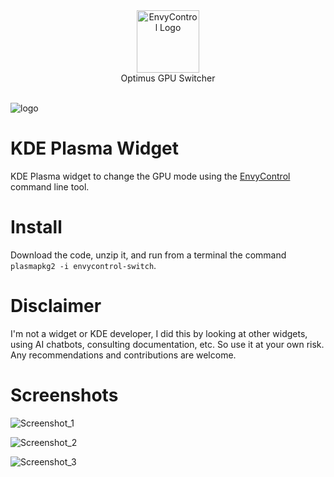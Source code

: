 <div align="center">
<picture>
  <source media="(prefers-color-scheme: dark)" srcset="https://github.com/enielrodriguez/optimus-gpu-switcher/assets/31964610/76f42023-492c-417d-800a-c7895cd28251">
  <img alt="EnvyControl Logo" src="https://github.com/enielrodriguez/optimus-gpu-switcher/assets/31964610/76f42023-492c-417d-800a-c7895cd28251" height="100px">
</picture>
<br>
Optimus GPU Switcher
</div>
<br>

![logo](https://github.com/enielrodriguez/optimus-gpu-switcher/assets/31964610/76f42023-492c-417d-800a-c7895cd28251)


# KDE Plasma Widget
KDE Plasma widget to change the GPU mode using the [EnvyControl](https://github.com/bayasdev/envycontrol) command line tool.

# Install
Download the code, unzip it, and run from a terminal the command `plasmapkg2 -i envycontrol-switch`.

# Disclaimer
I'm not a widget or KDE developer, I did this by looking at other widgets, using AI chatbots, consulting documentation, etc. So use it at your own risk.
Any recommendations and contributions are welcome.

# Screenshots
![Screenshot_1](https://github.com/enielrodriguez/optimus-gpu-switcher/assets/31964610/277297f2-684d-436a-9af3-ebff0dc79a0d)  

![Screenshot_2](https://github.com/enielrodriguez/optimus-gpu-switcher/assets/31964610/62cfcc0f-6066-4a83-a21b-f7fef9646231)  

![Screenshot_3](https://github.com/enielrodriguez/optimus-gpu-switcher/assets/31964610/6d27ddee-16d3-4952-bafd-d89537b0f1e8)
